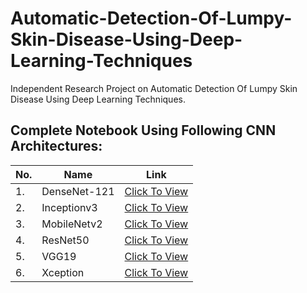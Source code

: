 # Automatic-Detection-Of-Lumpy-Skin-Disease-Using-Deep-Learning-Techniques

Independent Research Project on Automatic Detection Of Lumpy Skin Disease Using Deep Learning Techniques.

## Complete Notebook Using Following CNN Architectures:

|No.|Name|Link|
|---|----|----|
|1.|DenseNet-121|<a href="">Click To View</a>|
|2.|Inceptionv3|<a href="">Click To View</a>|
|3.|MobileNetv2|<a href="">Click To View</a>|
|4.|ResNet50|<a href="">Click To View</a>|
|5.|VGG19|<a href="">Click To View</a>|
|6.|Xception|<a href="">Click To View</a>|
